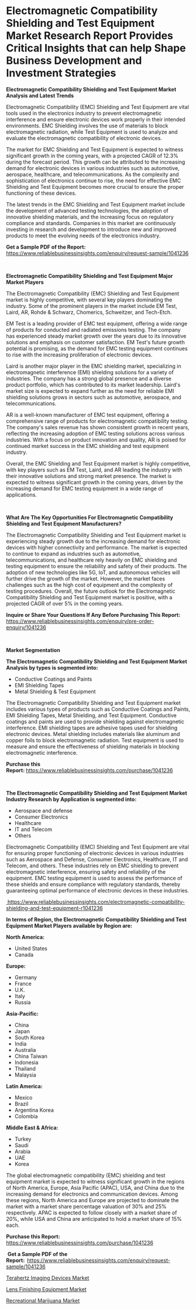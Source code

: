 <p><h1>Electromagnetic Compatibility Shielding and Test Equipment Market Research Report Provides Critical Insights that can help Shape Business Development and Investment Strategies</h1></p><p><strong>Electromagnetic Compatibility Shielding and Test Equipment Market Analysis and Latest Trends</strong></p>
<p><p>Electromagnetic Compatibility (EMC) Shielding and Test Equipment are vital tools used in the electronics industry to prevent electromagnetic interference and ensure electronic devices work properly in their intended environments. EMC Shielding involves the use of materials to block electromagnetic radiation, while Test Equipment is used to analyze and evaluate the electromagnetic compatibility of electronic devices.</p><p>The market for EMC Shielding and Test Equipment is expected to witness significant growth in the coming years, with a projected CAGR of 12.3% during the forecast period. This growth can be attributed to the increasing demand for electronic devices in various industries such as automotive, aerospace, healthcare, and telecommunications. As the complexity and sophistication of electronics continue to rise, the need for effective EMC Shielding and Test Equipment becomes more crucial to ensure the proper functioning of these devices.</p><p>The latest trends in the EMC Shielding and Test Equipment market include the development of advanced testing technologies, the adoption of innovative shielding materials, and the increasing focus on regulatory compliance and standards. Companies in this market are continuously investing in research and development to introduce new and improved products to meet the evolving needs of the electronics industry.</p></p>
<p><strong>Get a Sample PDF of the Report:&nbsp;</strong> <a href="https://www.reliablebusinessinsights.com/enquiry/request-sample/1041236">https://www.reliablebusinessinsights.com/enquiry/request-sample/1041236</a></p>
<p>&nbsp;</p>
<p><strong>Electromagnetic Compatibility Shielding and Test Equipment Major Market Players</strong></p>
<p><p>The Electromagnetic Compatibility (EMC) Shielding and Test Equipment market is highly competitive, with several key players dominating the industry. Some of the prominent players in the market include EM Test, Laird, AR, Rohde & Schwarz, Chomerics, Schweitzer, and Tech-Etch.</p><p>EM Test is a leading provider of EMC test equipment, offering a wide range of products for conducted and radiated emissions testing. The company has experienced steady market growth over the years due to its innovative solutions and emphasis on customer satisfaction. EM Test's future growth potential is promising, as the demand for EMC testing equipment continues to rise with the increasing proliferation of electronic devices.</p><p>Laird is another major player in the EMC shielding market, specializing in electromagnetic interference (EMI) shielding solutions for a variety of industries. The company has a strong global presence and a diverse product portfolio, which has contributed to its market leadership. Laird's market size is expected to expand further as the need for reliable EMI shielding solutions grows in sectors such as automotive, aerospace, and telecommunications.</p><p>AR is a well-known manufacturer of EMC test equipment, offering a comprehensive range of products for electromagnetic compatibility testing. The company's sales revenue has shown consistent growth in recent years, reflecting the increasing adoption of EMC testing solutions across various industries. With a focus on product innovation and quality, AR is poised for continued market success in the EMC shielding and test equipment industry.</p><p>Overall, the EMC Shielding and Test Equipment market is highly competitive, with key players such as EM Test, Laird, and AR leading the industry with their innovative solutions and strong market presence. The market is expected to witness significant growth in the coming years, driven by the increasing demand for EMC testing equipment in a wide range of applications.</p></p>
<p>&nbsp;</p>
<p><strong>What Are The Key Opportunities For Electromagnetic Compatibility Shielding and Test Equipment Manufacturers?</strong></p>
<p><p>The Electromagnetic Compatibility Shielding and Test Equipment market is experiencing steady growth due to the increasing demand for electronic devices with higher connectivity and performance. The market is expected to continue to expand as industries such as automotive, telecommunications, and healthcare rely heavily on EMC shielding and testing equipment to ensure the reliability and safety of their products. The adoption of new technologies like 5G, IoT, and autonomous vehicles will further drive the growth of the market. However, the market faces challenges such as the high cost of equipment and the complexity of testing procedures. Overall, the future outlook for the Electromagnetic Compatibility Shielding and Test Equipment market is positive, with a projected CAGR of over 5% in the coming years.</p></p>
<p><strong>Inquire or Share Your Questions If Any Before Purchasing This Report:</strong> <a href="https://www.reliablebusinessinsights.com/enquiry/pre-order-enquiry/1041236">https://www.reliablebusinessinsights.com/enquiry/pre-order-enquiry/1041236</a></p>
<p>&nbsp;</p>
<p><strong>Market Segmentation</strong></p>
<p><strong>The Electromagnetic Compatibility Shielding and Test Equipment Market Analysis by types is segmented into:</strong></p>
<p><ul><li>Conductive Coatings and Paints</li><li>EMI Shielding Tapes</li><li>Metal Shielding & Test Equipment</li></ul></p>
<p><p>The Electromagnetic Compatibility Shielding and Test Equipment market includes various types of products such as Conductive Coatings and Paints, EMI Shielding Tapes, Metal Shielding, and Test Equipment. Conductive coatings and paints are used to provide shielding against electromagnetic interference. EMI shielding tapes are adhesive tapes used for shielding electronic devices. Metal shielding includes materials like aluminum and copper foils to block electromagnetic radiation. Test equipment is used to measure and ensure the effectiveness of shielding materials in blocking electromagnetic interference.</p></p>
<p><strong>Purchase this Report:&nbsp;</strong><a href="https://www.reliablebusinessinsights.com/purchase/1041236">https://www.reliablebusinessinsights.com/purchase/1041236</a></p>
<p>&nbsp;</p>
<p><strong>The Electromagnetic Compatibility Shielding and Test Equipment Market Industry Research by Application is segmented into:</strong></p>
<p><ul><li>Aerospace and defense</li><li>Consumer Electronics</li><li>Healthcare</li><li>IT and Telecom</li><li>Others</li></ul></p>
<p><p>Electromagnetic Compatibility (EMC) Shielding and Test Equipment are vital for ensuring proper functioning of electronic devices in various industries such as Aerospace and Defense, Consumer Electronics, Healthcare, IT and Telecom, and others. These industries rely on EMC shielding to prevent electromagnetic interference, ensuring safety and reliability of the equipment. EMC testing equipment is used to assess the performance of these shields and ensure compliance with regulatory standards, thereby guaranteeing optimal performance of electronic devices in these industries.</p></p>
<p><a href="https://www.reliablebusinessinsights.com/electromagnetic-compatibility-shielding-and-test-equipment-r1041236">&nbsp;https://www.reliablebusinessinsights.com/electromagnetic-compatibility-shielding-and-test-equipment-r1041236</a></p>
<p><strong>In terms of Region, the Electromagnetic Compatibility Shielding and Test Equipment Market Players available by Region are:</strong></p>
<p>
    <p> <strong> North America: </strong>
        <ul>
            <li>United States</li>
            <li>Canada</li>
        </ul>
        </p> 
    <p> <strong> Europe: </strong>
        <ul>
            <li>Germany</li>
            <li>France</li>
            <li>U.K.</li>
            <li>Italy</li>
            <li>Russia</li>
        </ul>
        </p> 
    <p> <strong> Asia-Pacific: </strong>
        <ul>
            <li>China</li>
            <li>Japan</li>
            <li>South Korea</li>
            <li>India</li>
            <li>Australia</li>
            <li>China Taiwan</li>
            <li>Indonesia</li>
            <li>Thailand</li>
            <li>Malaysia</li>
        </ul>
        </p> 
    <p> <strong> Latin America: </strong>
        <ul>
            <li>Mexico</li>
            <li>Brazil</li>
            <li>Argentina Korea</li>
            <li>Colombia</li>
        </ul>
        </p> 
    <p> <strong> Middle East & Africa: </strong>
        <ul>
            <li>Turkey</li>
            <li>Saudi</li>
            <li>Arabia</li>
            <li>UAE</li>
            <li>Korea</li>
        </ul>
    </p>
    </p>
<p><p>The global electromagnetic compatibility (EMC) shielding and test equipment market is expected to witness significant growth in the regions of North America, Europe, Asia Pacific (APAC), USA, and China due to the increasing demand for electronics and communication devices. Among these regions, North America and Europe are projected to dominate the market with a market share percentage valuation of 30% and 25% respectively. APAC is expected to follow closely with a market share of 20%, while USA and China are anticipated to hold a market share of 15% each.</p></p>
<p><strong>Purchase this Report: </strong><a href="https://www.reliablebusinessinsights.com/purchase/1041236">https://www.reliablebusinessinsights.com/purchase/1041236</a></p>
<p>&nbsp;<strong>Get a Sample PDF of the Report:&nbsp;&nbsp;</strong><a href="https://www.reliablebusinessinsights.com/enquiry/request-sample/1041236">https://www.reliablebusinessinsights.com/enquiry/request-sample/1041236</a></p>
<p><strong></strong></p>
<p><p><a href="https://github.com/nlnlwane1/Market-Research-Report-List-1/blob/main/terahertz-imaging-devices-market.md">Terahertz Imaging Devices Market</a></p><p><a href="https://github.com/michealerrygz/Market-Research-Report-List-1/blob/main/lens-finishing-equipment-market.md">Lens Finishing Equipment Market</a></p><p><a href="https://github.com/kairirfan6/Market-Research-Report-List-1/blob/main/recreational-marijuana-market.md">Recreational Marijuana Market</a></p></p>